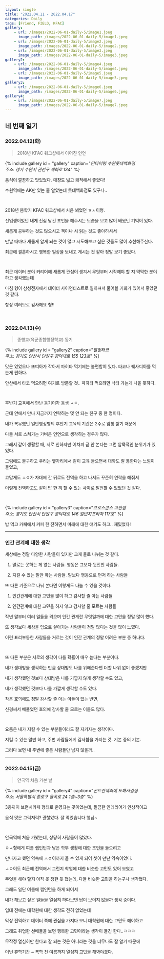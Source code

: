 ```yaml
---
layout: single
title: "2022.04.11 - 2022.04.17"
categories: Daily
tags: [Friend, FIELD, KFAC]
gallery:
    - url: /images/2022-06-01-daily-5/image1.jpeg
      image_path: /images/2022-06-01-daily-5/image1.jpeg
    - url: /images/2022-06-01-daily-5/image2.jpeg
      image_path: /images/2022-06-01-daily-5/image2.jpeg
    - url: /images/2022-06-01-daily-5/image3.jpeg
      image_path: /images/2022-06-01-daily-5/image3.jpeg
gallery2:
    - url: /images/2022-06-01-daily-5/image4.jpeg
      image_path: /images/2022-06-01-daily-5/image4.jpeg
    - url: /images/2022-06-01-daily-5/image5.jpeg 
      image_path: /images/2022-06-01-daily-5/image5.jpeg
gallery3:
    - url: /images/2022-06-01-daily-5/image6.jpeg
      image_path: /images/2022-06-01-daily-5/image6.jpeg
gallery4:
    - url: /images/2022-06-01-daily-5/image7.jpeg
      image_path: /images/2022-06-01-daily-5/image7.jpeg
---
```


## 네 번째 일기

### 2022.04.12(화)

> 2018년 KFAC 워크샵에서 이어진 인연

{% include gallery id = "gallery" caption="*딘타이펑 수원롯데백화점 <br/> 주소: 경기 수원시 권선구 세화로 134*" %}

음식이 깔끔하고 맛있었다. 매장도 넓고 쾌적해서 좋았다!

수원역에는 AK만 있는 줄 알았는데 롯데백화점도 있구나..

<br/>

2018년 봄학기 KFAC 워크샵에서 처음 뵈었던 ㅎㅅ이형.

신입생이었던 내게 진심 담긴 조언을 해주시는 모습을 보고 많이 배웠던 기억이 있다.

새롭게 공부하는 것도 많으시고 책이나 시 읽는 것도 좋아하셔서

만날 때마다 새롭게 알게 되는 것이 많고 시도해보고 싶은 것들도 많이 추천해주신다.

최근에 결혼하시고 행복한 일상을 보내고 계시는 것 같아 정말 보기 좋았다.

<br/>

최근 데이터 분야 커리어에 새롭게 관심이 생겨서 무엇부터 시작해야 할 지 막막한 분야하고 생각했는데

마침 형이 삼성전자에서 데이터 사이언티스트로 일하셔서 물어볼 기회가 있어서 좋았던 것 같다.

항상 여러모로 감사해요 형!!

<br/>

### 2022.04.13(수)

> 종행교(육군종합행정학교) 동기

{% include gallery id = "gallery2" caption="*열정타코 <br/> 주소: 경기도 안산시 단원구 광덕대로 155 123호*" %}

맛은 있었으나 또띠아가 작아서 파히타 먹기에는 불편함이 있다. 타코나 퀘사디아를 먹는게 편하다.

안산에서 타코 먹으려면 여기로 방문할 것.. 파히타 먹으려면 낙타 가는게 나을 듯하다.

<br/>

후반기 교육에서 만난 동기이자 동생 ㅅㅇ.

군대 안에서 만나 지금까지 연락하는 몇 안 되는 친구 중 한 명이다.

내가 복무했던 일반행정병의 후반기 교육의 기간은 2주로 엄청 짧기 때문에

다들 서로 스쳐가는 가벼운 인연으로 생각하는 경우가 많다.

그래서 같이 생활할 때, 서로 친하지만 어차피 곧 안 본다는 그런 암묵적인 분위기가 있었다.

그럼에도 불구하고 우리는 옆자리에서 같이 교육 들으면서 대화도 잘 통한다는 느낌이 들었고,

고맙게도 ㅅㅇ가 자대에 간 뒤로도 전역을 하고 나서도 꾸준히 연락을 해줘서

이렇게 전역하고도 같이 밥 한 끼 할 수 있는 사이로 발전할 수 있었던 것 같다.

<br/>

{% include gallery id = "gallery3" caption="*프로스콘스 고잔점 <br/> 주소: 경기도 안산시 단원구 광덕대로 146 일번지프라자 117호*" %}

밥 먹고 카페에서 커피 한 잔하면서 미래에 대한 얘기도 하고.. 재밌었다!

***

### 인간 관계에 대한 생각

세상에는 정말 다양한 사람들이 있지만 크게 둘로 나뉘는 것 같다.

1. 말로는 못하는 게 없는 사람들. 행동은 그보다 뒷전인 사람들.

2. 지킬 수 있는 말만 하는 사람들. 말보다 행동으로 먼저 하는 사람들

또 다른 기준으로 나눠 본다면 이렇게도 나눌 수 있을 것이다.

1. 인간관계에 대한 고민을 많이 하고 감사할 줄 아는 사람들

2. 인간관계에 대한 고민을 하지 않고 감사할 줄 모르는 사람들

작년 말부터 여러 일들을 겪으며 인간 관계란 무엇일까에 대한 고민을 정말 많이 했다.

또 생각보다 세상을 입으로 살아가는 사람들이 정말 많다는 것을 많이 느꼈다.

이런 표리부동한 사람들을 거르는 것이 인간 관계의 정말 어려운 부분 중 하나다.

<br/>

또 다른 부분은 서로의 생각이 다를 확률이 매우 높다는 부분이다.

내가 생대방을 생각하는 만큼 상대방도 나를 위해준다면 더할 나위 없이 좋겠지만

내가 생각했던 것보다 상대방은 나를 가깝지 않게 생각할 수도 있고,

내가 생각했던 것보다 나를 가깝게 생각할 수도 있다.

작은 호의에도 정말 감사할 줄 아는 이들이 있는 반면,

신경써서 베풀었던 호의에 감사할 줄 모르는 이들도 많다.

<br/>

요즘은 내가 지킬 수 있는 부분들이라도 잘 지키자는 생각이다.

지킬 수 있는 말만 하고, 주변 사람들에게 감사함을 가지는 것. 기본 중의 기본.

그러다 보면 내 주변에 좋은 사람들만 남지 않을까..

***

### 2022.04.15(금)

> 안국역 처음 가본 날

{% include gallery id = "gallery4" caption="*곤트란쉐리에 도화서길점 <br/> 주소: 서울특별시 종로구 율곡로 24 1층~3층*" %}

3층까지 브런치카페 형태로 운영되는 곳이었는데, 깔끔한 인테리어가 인상적이고

음식 맛은 그럭저럭? 괜찮았다. 잘 먹었습니다 행님~

<br/>

안국역에 처음 가봤는데, 상당히 사람들이 많았다.

ㅇㅅ형에게 여름 랩인턴과 남은 학부 생활에 대한 조언을 들으려고

만나자고 했던 약속에 ㅅㅇ이까지 올 수 있게 되어 셋이 만난 약속이었다.

ㅅㅇ이도 최근에 전역해서 그런지 학업에 대한 비슷한 고민도 있어 보였고

무엇을 해야 할지 아직 못 정한 듯 했는데, 다들 비슷한 고민을 하는구나 생각했다.

그래도 일단 여름에 랩인턴을 하게 되어서

내가 해보고 싶은 일들을 열심히 하다보면 답이 보이지 않을까 생각 중이다.

입대 전에는 대학원에 대한 생각도 전혀 없었는데

막상 전역하고 데이터 쪽에 관심을 가지다 보니 대학원에 대한 고민도 해야하고

그래도 취업한 선배들을 보면 행복한 고민이라는 생각이 들긴 한다..ㅋㅋㅋ

무작정 열심히만 한다고 잘 되는 것은 아니라는 것을 너무나도 잘 알기 때문에

이번 휴학기간 ~ 복학 전 여름까지 열심히 고민을 해봐야겠다.